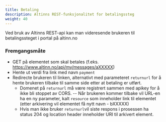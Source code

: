```yaml
---
title: Betaling
description: Altinns REST-funksjonalitet for betalingssteg
weight: 40
---
```


Ved bruk av Altinns REST-api kan man videresende brukeren til betalingssteget i portal på altinn.no

### Fremgangsmåte
 - GET på elementet som skal betales (f.eks. https://www.altinn.no/api/my/messages/aXXXXX)
 - Hente ut verdi fra link med navn `payment`
 - Redirecte brukeren til linken, alternativt med parameteret `returnurl` for å hente brukeren tilbake til samme side etter at betaling er utført. 
    - Domenet på `returnurl` må være registrert sammen med apikey for å ikke bli stoppet av CORS.
    -- Når brukeren kommer tilbake vil URL-en ha en ny parameter, kalt `resource` som inneholder link til elementet (etter arkivering vil elementet få nytt navn - bXXXXX)
    - Hvis man ikke bruker `returnurl`vil siste respons i prosessen ha status 204 og location header inneholder URI til arkivert element.



